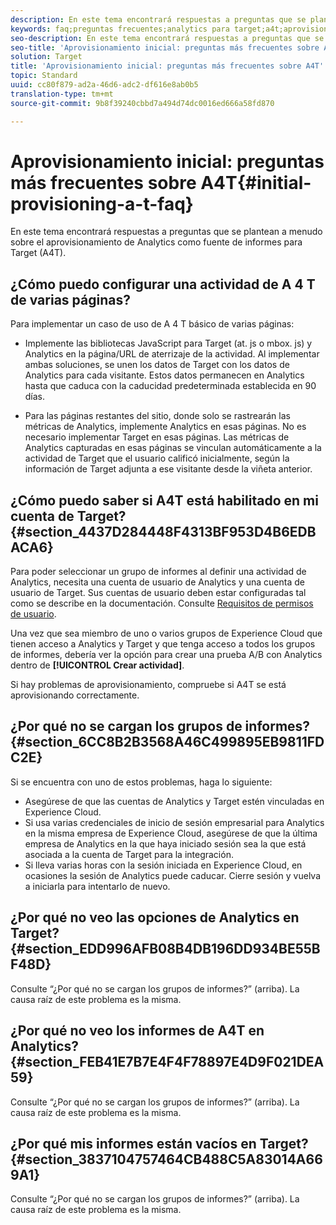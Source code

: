 ```yaml
---
description: En este tema encontrará respuestas a preguntas que se plantean a menudo sobre el aprovisionamiento de Analytics como fuente de informes para Target (A4T).
keywords: faq;preguntas frecuentes;analytics para target;a4t;aprovisionamiento;adobe Experience Cloud
seo-description: En este tema encontrará respuestas a preguntas que se plantean a menudo sobre el aprovisionamiento de Analytics como fuente de informes para Target (A4T).
seo-title: 'Aprovisionamiento inicial: preguntas más frecuentes sobre A4T'
solution: Target
title: 'Aprovisionamiento inicial: preguntas más frecuentes sobre A4T'
topic: Standard
uuid: cc80f879-ad2a-46d6-adc2-df616e8ab0b5
translation-type: tm+mt
source-git-commit: 9b8f39240cbbd7a494d74dc0016ed666a58fd870

---
```



# Aprovisionamiento inicial: preguntas más frecuentes sobre A4T{#initial-provisioning-a-t-faq}

En este tema encontrará respuestas a preguntas que se plantean a menudo sobre el aprovisionamiento de Analytics como fuente de informes para Target (A4T).

## ¿Cómo puedo configurar una actividad de A 4 T de varias páginas?

Para implementar un caso de uso de A 4 T básico de varias páginas:

* Implemente las bibliotecas JavaScript para Target (at. js o mbox. js) y Analytics en la página/URL de aterrizaje de la actividad. Al implementar ambas soluciones, se unen los datos de Target con los datos de Analytics para cada visitante. Estos datos permanecen en Analytics hasta que caduca con la caducidad predeterminada establecida en 90 días.

* Para las páginas restantes del sitio, donde solo se rastrearán las métricas de Analytics, implemente Analytics en esas páginas. No es necesario implementar Target en esas páginas. Las métricas de Analytics capturadas en esas páginas se vinculan automáticamente a la actividad de Target que el usuario calificó inicialmente, según la información de Target adjunta a ese visitante desde la viñeta anterior.

## ¿Cómo puedo saber si A4T está habilitado en mi cuenta de Target?{#section_4437D284448F4313BF953D4B6EDBACA6}

Para poder seleccionar un grupo de informes al definir una actividad de Analytics, necesita una cuenta de usuario de Analytics y una cuenta de usuario de Target. Sus cuentas de usuario deben estar configuradas tal como se describe en la documentación. Consulte [Requisitos de permisos de usuario](../../../c-integrating-target-with-mac/a4t/account-reqs.md#concept_4BC06CAB00BF46FF9362AFE98656B083).

Una vez que sea miembro de uno o varios grupos de Experience Cloud que tienen acceso a Analytics y Target y que tenga acceso a todos los grupos de informes, debería ver la opción para crear una prueba A/B con Analytics dentro de **[!UICONTROL Crear actividad]**.

Si hay problemas de aprovisionamiento, compruebe si A4T se está aprovisionando correctamente.

## ¿Por qué no se cargan los grupos de informes?   {#section_6CC8B2B3568A46C499895EB9811FDC2E}

Si se encuentra con uno de estos problemas, haga lo siguiente:

* Asegúrese de que las cuentas de Analytics y Target estén vinculadas en Experience Cloud.
* Si usa varias credenciales de inicio de sesión empresarial para Analytics en la misma empresa de Experience Cloud, asegúrese de que la última empresa de Analytics en la que haya iniciado sesión sea la que está asociada a la cuenta de Target para la integración.
* Si lleva varias horas con la sesión iniciada en Experience Cloud, en ocasiones la sesión de Analytics puede caducar. Cierre sesión y vuelva a iniciarla para intentarlo de nuevo.

## ¿Por qué no veo las opciones de Analytics en Target?   {#section_EDD996AFB08B4DB196DD934BE55BF48D}

Consulte “¿Por qué no se cargan los grupos de informes?” (arriba). La causa raíz de este problema es la misma.

## ¿Por qué no veo los informes de A4T en Analytics?   {#section_FEB41E7B7E4F4F78897E4D9F021DEA59}

Consulte “¿Por qué no se cargan los grupos de informes?” (arriba). La causa raíz de este problema es la misma.

## ¿Por qué mis informes están vacíos en Target?   {#section_3837104757464CB488C5A83014A669A1}

Consulte “¿Por qué no se cargan los grupos de informes?” (arriba). La causa raíz de este problema es la misma.
